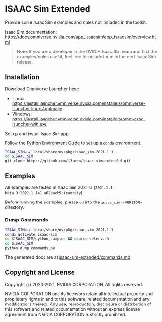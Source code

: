 # ISAAC Sim Extended

Provide some Isaac Sim examples and notes not included in the toolkit.

Isaac Sim documentation: https://docs.omniverse.nvidia.com/app_isaacsim/app_isaacsim/overview.html

> Note: If you are a developer in the NVIDIA Isaac Sim team and find the examples/notes useful, feel free to include them in the next Isaac Sim release.

## Installation

Download Omniverse Launcher here:
- Linux: https://install.launcher.omniverse.nvidia.com/installers/omniverse-launcher-linux.AppImage
- Windows: https://install.launcher.omniverse.nvidia.com/installers/omniverse-launcher-win.exe

Set up and install Isaac Sim app.

Follow the [Python Environment Guide](https://docs.omniverse.nvidia.com/app_isaacsim/app_isaacsim/python_environment.html) to set up a `conda` environment.

```sh
ISAAC_SIM=~/.local/share/ov/pkg/isaac_sim-2021.1.1
cd $ISAAC_SIM
git clone https://github.com/j3soon/isaac-sim-extended.git
```

## Examples

All examples are tested in Isaac Sim 2021.1.1 (`2021.1.1-beta.9+2021.1.141.a62eacb5.teamcity`).

Before running the examples, please `cd` into the `isaac_sim-<VERSION>` directory.

### Dump Commands

```sh
ISAAC_SIM=~/.local/share/ov/pkg/isaac_sim-2021.1.1
conda activate isaac-sim
cd $ISAAC_SIM/python_samples && source setenv.sh
cd $ISAAC_SIM
python dump_commands.py
```

The generated docs are at [isaac-sim-extended/commands.md](commands.md)

## Copyright and License

Copyright (c) 2020-2021, NVIDIA CORPORATION.  All rights reserved.

NVIDIA CORPORATION and its licensors retain all intellectual property
and proprietary rights in and to this software, related documentation
and any modifications thereto.  Any use, reproduction, disclosure or
distribution of this software and related documentation without an express
license agreement from NVIDIA CORPORATION is strictly prohibited.